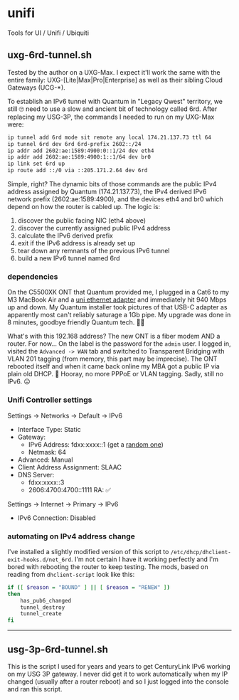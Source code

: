 # unifi

Tools for UI / Unifi / Ubiquiti

## uxg-6rd-tunnel.sh

Tested by the author on a UXG-Max. I expect it'll work the same with the entire family: UXG-[Lite|Max|Pro|Enterprise] as well as their sibling Cloud Gateways (UCG-\*).

To establish an IPv6 tunnel with Quantum in "Legacy Qwest" territory, we still 🙄 need to use a slow and ancient bit of technology called 6rd. After replacing my USG-3P, the commands I needed to run on my UXG-Max were:

```sh
ip tunnel add 6rd mode sit remote any local 174.21.137.73 ttl 64
ip tunnel 6rd dev 6rd 6rd-prefix 2602::/24
ip addr add 2602:ae:1589:4900:0::1/24 dev eth4
ip addr add 2602:ae:1589:4900:1::1/64 dev br0
ip link set 6rd up
ip route add ::/0 via ::205.171.2.64 dev 6rd
```

Simple, right? The dynamic bits of those commands are the public IPv4 address assigned by Quantum (174.21.137.73), the IPv4 derived IPv6 network prefix (2602:ae:1589:4900), and the devices eth4 and br0 which depend on how the router is cabled up. The logic is:

1. discover the public facing NIC (eth4 above)
2. discover the currently assigned public IPv4 address
3. calculate the IPv6 derived prefix
4. exit if the IPv6 address is already set up
5. tear down any remnants of the previous IPv6 tunnel
6. build a new IPv6 tunnel named 6rd

### dependencies

On the C5500XK ONT that Quantum provided me, I plugged in a Cat6 to my M3 MacBook Air and a [uni ethernet adapter](https://www.amazon.com/dp/B077KXY71Q) and immediately hit 940 Mbps up and down. My Quantum installer took pictures of that USB-C adapter as apparently most can't reliably saturage a 1Gb pipe. My upgrade was done in 8 minutes, goodbye friendly Quantum tech. 👋🏻 

What's with this 192.168 address? The new ONT is a fiber modem AND a router. For now... On the label is the password for the `admin` user. I logged in, visited the `Advanced -> WAN` tab and switched to Transparent Bridging with VLAN 201 tagging (from memory, this part may be imprecise). The ONT rebooted itself and when it came back online my MBA got a public IP via plain old DHCP. 🎉 Hooray, no more PPPoE or VLAN tagging. Sadly, still no IPv6. ☹️

### Unifi Controller settings

Settings -> Networks -> Default -> IPv6

- Interface Type: Static
- Gateway:
  - IPv6 Address: fdxx:xxxx::1  (get a [random one](https://cd34.com/rfc4193/))
  - Netmask: 64
- Advanced: Manual
- Client Address Assignment: SLAAC
- DNS Server:
  - fdxx:xxxx::3
  - 2606:4700:4700::1111
RA: ✅

Settings -> Internet -> Primary -> IPv6

- IPv6 Connection: Disabled

### automating on IPv4 address change

I've installed a slightly modified version of this script to `/etc/dhcp/dhclient-exit-hooks.d/net_6rd`. I'm not certain I have it working perfectly and I'm bored with rebooting the router to keep testing. The mods, based on reading from `dhclient-script` look like this:

```sh
if ([ $reason = "BOUND" ] || [ $reason = "RENEW" ])
then
    has_pub6_changed
    tunnel_destroy
    tunnel_create
fi
```

---

## usg-3p-6rd-tunnel.sh

This is the script I used for years and years to get CenturyLink IPv6 working on my USG 3P gateway. I never did get it to work automatically when my IP changed (usually after a router reboot) and so I just logged into the console and ran this script.

